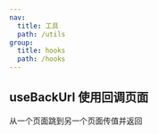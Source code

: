 ```yaml
---
nav:
  title: 工具
  path: /utils
group:
  title: hooks
  path: /hooks
---
```


## useBackUrl 使用回调页面

从一个页面跳到另一个页面传值并返回

<API exports='["default", "returns"]'></API>
